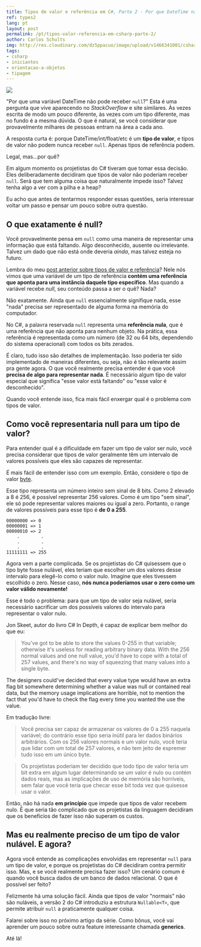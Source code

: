 ```yaml
---
title: Tipos de valor e referência em C#, Parte 2 - Por que DateTime não pode ser nulo?
ref: types2
lang: pt
layout: post
permalink: /pt/tipos-valor-referencia-em-csharp-parte-2/
author: Carlos Schults
img: http://res.cloudinary.com/dz5ppacuo/image/upload/v1466341001/csharp-min_buiizq.png
tags:
- csharp
- iniciantes
- orientacao-a-objetos
- tipagem
---
```


![](http://res.cloudinary.com/dz5ppacuo/image/upload/v1466341001/csharp-min_buiizq.png)

"Por que uma variável DateTime não pode receber `null`?" Esta é uma pergunta que vive aparecendo no *StackOverflow* e site similares. Às vezes escrita de modo um pouco diferente, às vezes com um tipo diferente, mas no fundo é a mesma dúvida. O que é natural, se você considerar que provavelmente milhares de pessoas entram na área a cada ano.
<!--more-->

A resposta curta é: porque DateTime/int/float/etc é um **tipo de valor**, e tipos de valor não podem nunca receber `null`. Apenas tipos de referência podem.

Legal, mas...por quê?

Em algum momento os projetistas do C# tiveram que tomar essa decisão. Eles deliberadamente decidiram que tipos de valor não poderiam receber `null`. Será que tem alguma coisa que naturalmente impede isso? Talvez tenha algo a ver com a pilha e a heap?

Eu acho que antes de tentarmos responder essas questões, seria interessar voltar um passo e pensar um pouco sobre outra questão.

## O que exatamente é null?

Você provavelmente pensa em `null` como uma maneira de representar uma informação que está faltando. Algo desconhecido, ausente ou irrelevante. Talvez um dado que não está onde deveria *ainda*, mas talvez esteja no futuro.

Lembra do meu [post anterior sobre tipos de valor e referência](http://carlosschults.net/pt/tipos-valor-referencia-em-csharp/)? Nele nós vimos que uma variável de um tipo de referência **contém uma referência que aponta para uma instância daquele tipo específico**. Mas quando a variável recebe *null*, seu conteúdo passa a ser o quê? Nada?

Não exatamente. Ainda que `null` essencialmente signifique nada, esse "nada" precisa ser representado de alguma forma na memória do computador.

No C#, a palavra reservada `null` representa uma **referência nula**, que é uma referência que não aponta para nenhum objeto. Na prática, essa referência é representada como um número (de 32 ou 64 bits, dependendo do sistema operacional) com todos os bits zerados.

É claro, tudo isso são detalhes de implementação. Isso poderia ter sido implementado de maneiras diferentes, ou seja, não é tão relevante assim pra gente agora. O que você realmente precisa entender é que você **precisa de algo para representar nada**. É necessário algum tipo de valor especial que significa "esse valor está faltando" ou "esse valor é desconhecido".

Quando você entende isso, fica mais fácil enxergar qual é o problema com tipos de valor.

## Como você representaria null para um tipo de valor?

Para entender qual é a dificuldade em fazer um tipo de valor ser nulo, você precisa considerar que tipos de valor geralmente têm um intervalo de valores possíveis que eles são capazes de representar.

É mais fácil de entender isso com um exemplo. Então, considere o tipo de valor [byte](https://msdn.microsoft.com/pt-br/library/system.byte(v=vs.110).aspx).

Esse tipo representa um número inteiro sem sinal de 8 bits. Como 2 elevado a 8 é 256, é possível representar 256 valores. Como é um tipo "sem sinal", ele só pode representar valores maiores ou igual a zero. Portanto, o range de valores possíveis para esse tipo é **de 0 a 255**.

    00000000 => 0
    00000001 => 1
    00000010 => 2
        .        .
        .        .
        .        .
    11111111 => 255

Agora vem a parte complicada. Se os projetistas do C# quisessem que o tipo byte fosse nulável, eles teriam que escolher um dos valores desse intervalo para elegê-lo como o valor nulo. Imagine que eles tivessem escolhido o zero. Nesse caso, **nós nunca poderíamos usar o zero como um valor válido novamente!**

Esse é todo o problema: para que um tipo de valor seja nulável, seria necessário sacrificar um dos possíveis valores do intervalo para representar o valor nulo.

Jon Skeet, autor do livro C# In Depth, é capaz de explicar bem melhor do que eu:

 > You've got to be able to store the values 0-255 in that variable; otherwise it's useless for reading arbitrary binary data. With the 256 normal values
and one null value, you'd have to cope with a total of 257 values, and there's no way of squeezing that many values into a single byte. 
>
The designers could've decided that every value type would have an extra flag bit somewhere determining whether a value was null or contained real data, but the memory usage implications 
are horrible, not to mention the fact that you'd have to check the flag every time you wanted the use the value.

Em tradução livre:

> Você precisa ser capaz de armazenar os valores de 0 a 255 naquela variável; do contrário esse tipo seria inútil para ler dados binários arbitrários. Com os 256 valores normais e um valor nulo, você teria que lidar com um total de 257 valores, e não tem jeito de espremer tudo isso em um único byte.

> Os projetistas poderiam ter decidido que todo tipo de valor teria um bit extra em algum lugar determinando se um valor é nulo ou contém dados reais, mas as implicações de uso de memória são horríveis, sem falar que você teria que checar esse bit toda vez que quisesse usar o valor.

Então, não há nada **em princípio** que impede que tipos de valor recebem nulo. É que seria tão complicado que os projetistas da linguagem decidiram que os benefícios de fazer isso não superam os custos.

## Mas eu realmente preciso de um tipo de valor nulável. E agora?

Agora você entende as complicações envolvidas em representar `null` para um tipo de valor, e porque os projetistas do C# decidiram contra permitir isso. Mas, e se você realmente precisa fazer isso? Um cenário comum é quando você busca dados de um banco de dados relacional. O que é possível ser feito?

Felizmente há uma solução fácil. Ainda que tipos de valor "normais" não são nuláveis, a versão 2 do C# introduziu a estrutura `Nullable<T>`, que permite atribuir `null` a praticamente qualquer coisa. 

Falarei sobre isso no próximo artigo da série. Como bônus, você vai aprender um pouco sobre outra feature interessante chamada **generics**.

Até lá!
